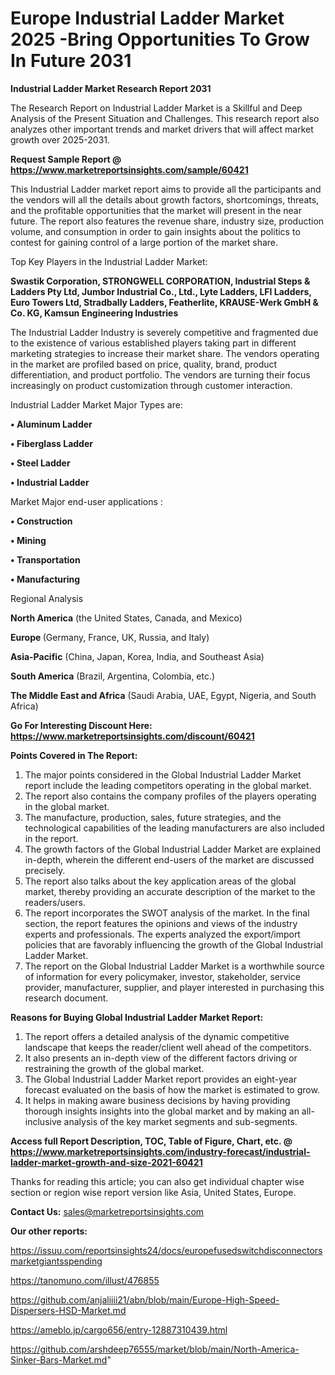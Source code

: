 # Europe Industrial Ladder Market 2025 -Bring Opportunities To Grow In Future 2031

<strong>Industrial Ladder Market Research Report 2031</strong>

The Research Report on Industrial Ladder Market is a Skillful and Deep Analysis of the Present Situation and Challenges. This research report also analyzes other important trends and market drivers that will affect market growth over 2025-2031.

<strong>Request Sample Report @ <a href=https://www.marketreportsinsights.com/sample/60421>https://www.marketreportsinsights.com/sample/60421</a></strong>

This Industrial Ladder market report aims to provide all the participants and the vendors will all the details about growth factors, shortcomings, threats, and the profitable opportunities that the market will present in the near future. The report also features the revenue share, industry size, production volume, and consumption in order to gain insights about the politics to contest for gaining control of a large portion of the market share.

Top Key Players in the Industrial Ladder Market:

<strong>Swastik Corporation, STRONGWELL CORPORATION, Industrial Steps & Ladders Pty Ltd, Jumbor Industrial Co., Ltd., Lyte Ladders, LFI Ladders, Euro Towers Ltd, Stradbally Ladders, Featherlite, KRAUSE-Werk GmbH & Co. KG, Kamsun Engineering Industries</strong>

The Industrial Ladder Industry is severely competitive and fragmented due to the existence of various established players taking part in different marketing strategies to increase their market share. The vendors operating in the market are profiled based on price, quality, brand, product differentiation, and product portfolio. The vendors are turning their focus increasingly on product customization through customer interaction.

Industrial Ladder Market Major Types are:

<strong>• Aluminum Ladder

• Fiberglass Ladder

• Steel Ladder

• Industrial Ladder</strong>

Market Major end-user applications :

<strong>• Construction

• Mining

• Transportation

• Manufacturing</strong>

Regional Analysis

</u><strong><b>North America</b></strong> (the United States, Canada, and Mexico)

<strong><b>Europe </b></strong>(Germany, France, UK, Russia, and Italy)

<strong><b>Asia-Pacific</b></strong> (China, Japan, Korea, India, and Southeast Asia)

<strong><b>South America</b></strong> (Brazil, Argentina, Colombia, etc.)

<strong><b>The Middle East and Africa</b></strong> (Saudi Arabia, UAE, Egypt, Nigeria, and South Africa)

<strong>Go For Interesting Discount Here: <a href=https://www.marketreportsinsights.com/discount/60421>https://www.marketreportsinsights.com/discount/60421</a></strong>

<strong>Points Covered in The Report:</strong>
<ol>
  <li>The major points considered in the Global Industrial Ladder Market report include the leading competitors operating in the global market.</li>
  <li>The report also contains the company profiles of the players operating in the global market.</li>
  <li>The manufacture, production, sales, future strategies, and the technological capabilities of the leading manufacturers are also included in the report.</li>
  <li>The growth factors of the Global Industrial Ladder Market are explained in-depth, wherein the different end-users of the market are discussed precisely.</li>
  <li>The report also talks about the key application areas of the global market, thereby providing an accurate description of the market to the readers/users.</li>
  <li>The report incorporates the SWOT analysis of the market. In the final section, the report features the opinions and views of the industry experts and professionals. The experts analyzed the export/import policies that are favorably influencing the growth of the Global Industrial Ladder Market.</li>
  <li>The report on the Global Industrial Ladder Market is a worthwhile source of information for every policymaker, investor, stakeholder, service provider, manufacturer, supplier, and player interested in purchasing this research document.</li>
</ol>
<strong>Reasons for Buying Global Industrial Ladder Market Report:</strong>

<ol>
  <li>The report offers a detailed analysis of the dynamic competitive landscape that keeps the reader/client well ahead of the competitors.</li>
  <li>It also presents an in-depth view of the different factors driving or restraining the growth of the global market.</li>
  <li>The Global Industrial Ladder Market report provides an eight-year forecast evaluated on the basis of how the market is estimated to grow.</li>
  <li>It helps in making aware business decisions by having providing thorough insights insights into the global market and by making an all-inclusive analysis of the key market segments and sub-segments.</li>
</ol>
<strong>Access full Report Description, TOC, Table of Figure, Chart, etc. @ <a href=https://www.marketreportsinsights.com/industry-forecast/industrial-ladder-market-growth-and-size-2021-60421>https://www.marketreportsinsights.com/industry-forecast/industrial-ladder-market-growth-and-size-2021-60421</a></strong>


Thanks for reading this article; you can also get individual chapter wise section or region wise report version like Asia, United States, Europe.

<strong>Contact Us:</strong>
sales@marketreportsinsights.com

<strong>Our other reports:</strong>

<a href=https://issuu.com/reportsinsights24/docs/europefusedswitchdisconnectorsmarketgiantsspending>https://issuu.com/reportsinsights24/docs/europefusedswitchdisconnectorsmarketgiantsspending</a>

<a href=https://tanomuno.com/illust/476855>https://tanomuno.com/illust/476855</a>

<a href=https://github.com/anjaliiii21/abn/blob/main/Europe-High-Speed-Dispersers-HSD-Market.md>https://github.com/anjaliiii21/abn/blob/main/Europe-High-Speed-Dispersers-HSD-Market.md</a>

<a href=https://ameblo.jp/cargo656/entry-12887310439.html>https://ameblo.jp/cargo656/entry-12887310439.html</a>

<a href=https://github.com/arshdeep76555/market/blob/main/North-America-Sinker-Bars-Market.md>https://github.com/arshdeep76555/market/blob/main/North-America-Sinker-Bars-Market.md</a>"
